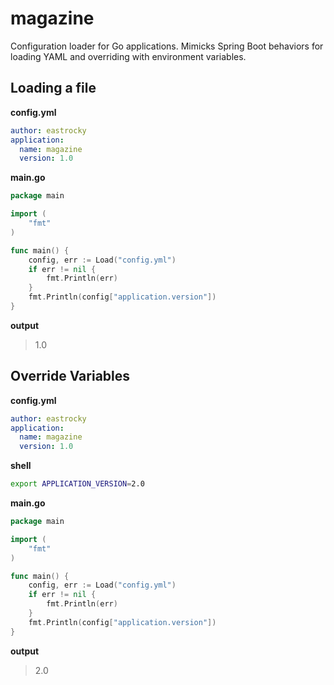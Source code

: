 # magazine
Configuration loader for Go applications. Mimicks Spring Boot behaviors for loading YAML and overriding with environment variables.

## Loading a file
**config.yml**
```yml
author: eastrocky
application:
  name: magazine
  version: 1.0
```

**main.go**
```go
package main

import (
	"fmt"
)

func main() {
	config, err := Load("config.yml")
	if err != nil {
		fmt.Println(err)
	}
	fmt.Println(config["application.version"])
}
```

**output**
> 1.0

## Override Variables
**config.yml**
```yml
author: eastrocky
application:
  name: magazine
  version: 1.0
```

**shell**
```sh
export APPLICATION_VERSION=2.0
```

**main.go**
```go
package main

import (
	"fmt"
)

func main() {
	config, err := Load("config.yml")
	if err != nil {
		fmt.Println(err)
	}
	fmt.Println(config["application.version"])
}
```

**output**
> 2.0
